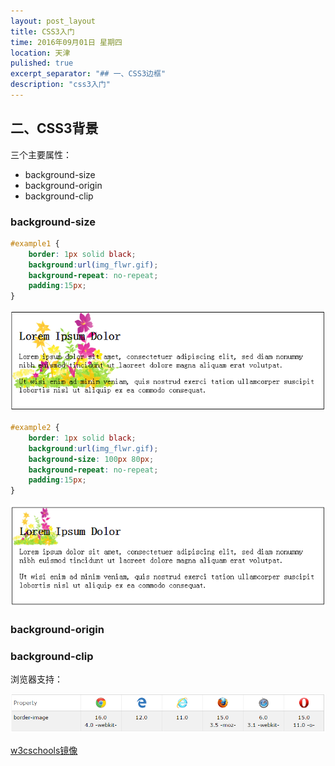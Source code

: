 ```yaml
---
layout: post_layout
title: CSS3入门
time: 2016年09月01日 星期四
location: 天津
pulished: true
excerpt_separator: "## 一、CSS3边框"
description: "css3入门"
---
```


## <span id="">二、CSS3背景</span>

三个主要属性：

+ background-size
+ background-origin
+ background-clip


### background-size

```css
#example1 {
    border: 1px solid black;
    background:url(img_flwr.gif);
    background-repeat: no-repeat;
    padding:15px;
}

```
<img src="/assets/img/CSS3/background_size_1.png" alt="图像无法显示">

```css
#example2 {
    border: 1px solid black;
    background:url(img_flwr.gif);
    background-size: 100px 80px;
    background-repeat: no-repeat;
    padding:15px;
}
```
<img src="/assets/img/CSS3/background_size_2.png" alt="图像无法显示">


### background-origin


### background-clip




浏览器支持：

<img src="/assets/img/CSS3/border_image_browerSupport.png" alt="图片无法正常显示">

[w3cschools镜像](http://w3schools.bootcss.com/css/background_browerSupport.html)
